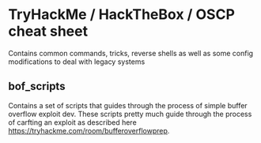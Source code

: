# TryHackMe / HackTheBox / OSCP cheat sheet
Contains common commands, tricks, reverse shells as well as some config modifications to deal with legacy systems

## bof_scripts
Contains a set of scripts that guides through the process of simple buffer overflow exploit dev. These scripts pretty much guide through the process of carfting an exploit as described here https://tryhackme.com/room/bufferoverflowprep. 
